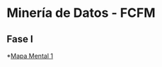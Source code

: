 # Minería de Datos - FCFM

## Fase I
*[Mapa Mental 1](https://github.com/OrlandoC98/MineriaDeDatos_FCFM/blob/main/MapaMental_1_1728247.pdf)
